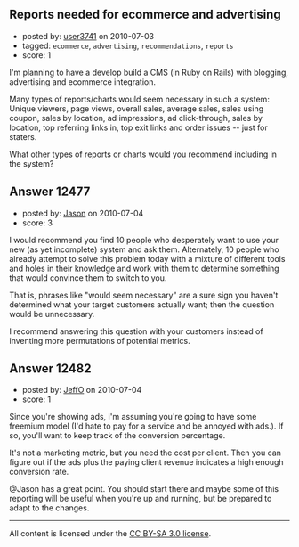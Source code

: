 ## Reports needed for ecommerce and advertising

- posted by: [user3741](https://stackexchange.com/users/-1/3741-user3741) on 2010-07-03
- tagged: `ecommerce`, `advertising`, `recommendations`, `reports`
- score: 1

I'm planning to have a develop build a CMS (in Ruby on Rails) with blogging, advertising and ecommerce integration. 

Many types of reports/charts would seem necessary in such a system: Unique viewers, page views, overall sales, average sales, sales using coupon, sales by location, ad impressions, ad click-through, sales by location, top referring links in, top exit links and order issues -- just for staters.

What other types of reports or charts would you recommend including in the system?


## Answer 12477

- posted by: [Jason](https://stackexchange.com/users/-1/2-jason) on 2010-07-04
- score: 3

I would recommend you find 10 people who desperately want to use your new (as yet incomplete) system and ask them.  Alternately, 10 people who already attempt to solve this problem today with a mixture of different tools and holes in their knowledge and work with them to determine something that would convince them to switch to you.

That is, phrases like "would seem necessary" are a sure sign you haven't determined what your target customers actually want; then the question would be unnecessary.

I recommend answering this question with your customers instead of inventing more permutations of potential metrics.


## Answer 12482

- posted by: [JeffO](https://stackexchange.com/users/-1/1796-jeffo) on 2010-07-04
- score: 1

Since you're showing ads, I'm assuming you're going to have some freemium model (I'd hate to pay for a service and be annoyed with ads.). If so, you'll want to keep track of the conversion percentage. 

It's not a marketing metric, but you need the cost per client. Then you can figure out if the ads plus the paying client revenue indicates a high enough conversion rate.

@Jason has a great point. You should start there and maybe some of this reporting will be useful when you're up and running, but be prepared to adapt to the changes.



---

All content is licensed under the [CC BY-SA 3.0 license](https://creativecommons.org/licenses/by-sa/3.0/).

